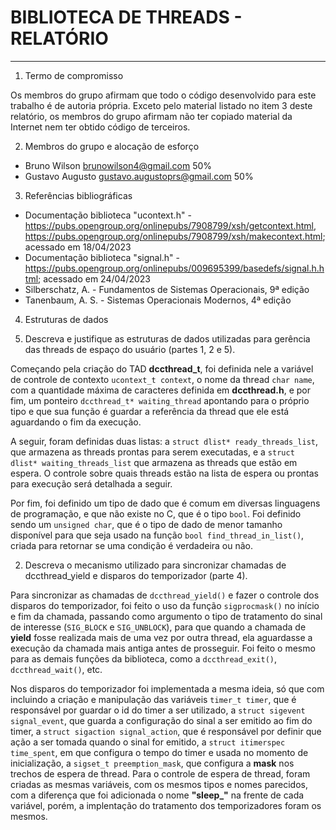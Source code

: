 # BIBLIOTECA DE THREADS - RELATÓRIO
___

1. Termo de compromisso

Os membros do grupo afirmam que todo o código desenvolvido para este trabalho é de autoria própria.  Exceto pelo material listado no item 3 deste relatório, os membros do grupo afirmam não ter copiado material da Internet nem ter obtido código de terceiros.

2. Membros do grupo e alocação de esforço

  * Bruno Wilson <brunowilson4@gmail.com> 50%
  * Gustavo Augusto <gustavo.augustoprs@gmail.com> 50%

3. Referências bibliográficas

  - Documentação biblioteca "ucontext.h" - <https://pubs.opengroup.org/onlinepubs/7908799/xsh/getcontext.html>, <https://pubs.opengroup.org/onlinepubs/7908799/xsh/makecontext.html>; acessado em 18/04/2023
  - Documentação biblioteca "signal.h" - <https://pubs.opengroup.org/onlinepubs/009695399/basedefs/signal.h.html>; acessado em 24/04/2023
  - Silberschatz, A. - Fundamentos de Sistemas Operacionais, 9ª edição
  - Tanenbaum, A. S. - Sistemas Operacionais Modernos, 4ª edição

4. Estruturas de dados

  1. Descreva e justifique as estruturas de dados utilizadas para gerência das threads de espaço do usuário (partes 1, 2 e 5).

  Começando pela criação do TAD **dccthread_t**, foi definida nele a variável de controle de contexto `ucontext_t context`, o nome da thread `char name`, com a quantidade máxima de caracteres definida em **dccthread.h**, e por fim, um ponteiro `dccthread_t* waiting_thread` apontando para o próprio tipo e que sua função é guardar a referência da thread que ele está aguardando o fim da execução.

  A seguir, foram definidas duas listas: a `struct dlist* ready_threads_list`, que armazena as threads prontas para serem executadas, e a `struct dlist* waiting_threads_list` que armazena as threads que estão em espera. O controle sobre quais threads estão na lista de espera ou prontas para execução será detalhada a seguir.

  Por fim, foi definido um tipo de dado que é comum em diversas linguagens de programação, e que não existe no C, que é o tipo `bool`. Foi definido sendo um `unsigned char`, que é o tipo de dado de menor tamanho disponível para que seja usado na função `bool find_thread_in_list()`, criada para retornar se uma condição é verdadeira ou não.
  
  2. Descreva o mecanismo utilizado para sincronizar chamadas de dccthread_yield e disparos do temporizador (parte 4).

  Para sincronizar as chamadas de `dccthread_yield()` e fazer o controle dos disparos do temporizador, foi feito o uso da função `sigprocmask()` no início e fim da chamada, passando como argumento o tipo de tratamento do sinal de interesse (`SIG_BLOCK` e `SIG_UNBLOCK`), para que quando a chamada de **yield** fosse realizada mais de uma vez por outra thread, ela aguardasse a execução da chamada mais antiga antes de prosseguir. Foi feito o mesmo para as demais funções da biblioteca, como a `dccthread_exit()`, `dccthread_wait()`, etc.
  
  Nos disparos do temporizador foi implementada a mesma ideia, só que com incluindo a criação e manipulação das variáveis `timer_t timer`, que é responsável por guardar o id do timer a ser utilizado, a `struct sigevent signal_event`, que guarda a configuração do sinal a ser emitido ao fim do timer, a `struct sigaction signal_action`, que é responsável por definir que ação a ser tomada quando o sinal for emitido, a `struct itimerspec time_spent`, em que configura o tempo do timer e usada no momento de inicialização, a `sigset_t preemption_mask`, que configura a **mask** nos trechos de espera de thread. Para o controle de espera de thread, foram criadas as mesmas variáveis, com os mesmos tipos e nomes parecidos, com a diferença que foi adicionada o nome **"sleep_"** na frente de cada variável, porém, a implentação do tratamento dos temporizadores foram os mesmos.
